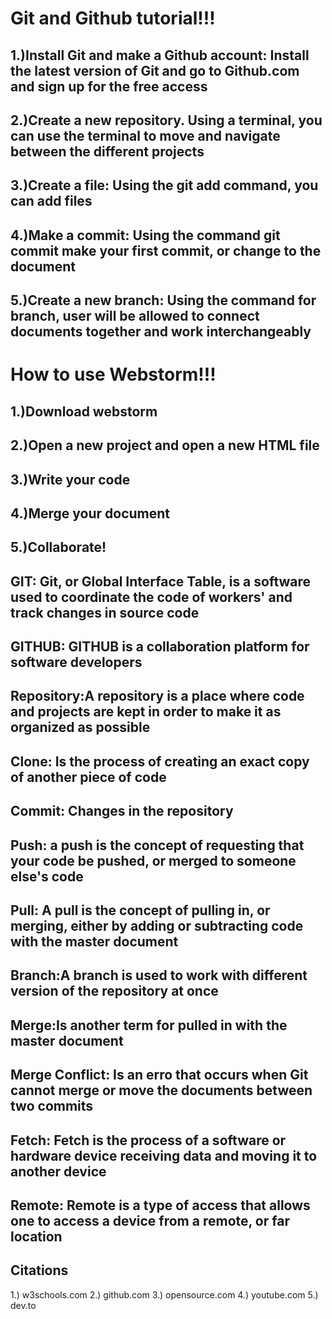 # **Git and Github tutorial!!!**
## __1.)Install Git and make a Github account: Install the latest version of Git and go to Github.com and sign up for the free access__
## __2.)Create a new repository. Using a terminal, you can use the terminal to move and navigate between the different projects__
## __3.)Create a file: Using the git add command, you can add files__
## __4.)Make a commit: Using the command git commit make your first commit, or change to the document__
## __5.)Create a new branch: Using the command for branch, user will be allowed to connect documents together and work interchangeably__

# **How to use Webstorm!!!**
## __1.)Download webstorm__ 
## __2.)Open a new project and open a new HTML file__
## __3.)Write your code__ 
## __4.)Merge your document__ 
## __5.)Collaborate!__


## __GIT: Git, or Global Interface Table, is a software used to coordinate the code of workers' and track changes in source code__
## __GITHUB: GITHUB is a collaboration platform for software developers__
## __Repository:A repository is a place where code and projects are kept in order to make it as organized as possible__
## __Clone: Is the process of creating an exact copy of another piece of code__
## __Commit: Changes in the repository__
## __Push: a push is the concept of requesting that your code be pushed, or merged to someone else's code__
## __Pull: A pull is the concept of pulling in, or merging, either by adding or subtracting code with the master document__
## __Branch:A branch is used to work with different version of the repository at once__
## __Merge:Is another term for pulled in with the master document__
## __Merge Conflict: Is an erro that occurs when Git cannot merge or move the documents between two commits__
## __Fetch: Fetch is the process of a software or hardware device receiving data and moving it to another device__
## __Remote: Remote is a type of access that allows one to access a device from a remote, or far location__
## Citations
1.) w3schools.com
2.) github.com
3.) opensource.com
4.) youtube.com
5.) dev.to
